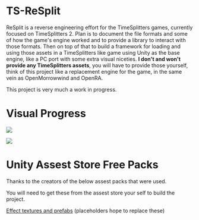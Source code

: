 # TS-ReSplit

ReSplit is a reverse engineering effort for the TimeSplitters games, currently focused on TimeSplitters 2.
Plan is to document the file formats and some of how the game's engine worked and to provide a library to interact with those formats.
Then on top of that to build a framework for loading and using those assets in a TimeSplitters like game using Unity as the base engine, like a PC port with some extra visual niceties.
**I don't and won't provide any TimeSplitters assets**, you will have to provide those yourself, think of this project like a replacement engine for the game, in the same vein as OpenMorrowwind and OpenRA.

This project is very much a work in progress.

# Visual Progress

[![](http://img.youtube.com/vi/jp1Slei3I4w/0.jpg)](https://www.youtube.com/watch?v=jp1Slei3I4w "")

[![](http://img.youtube.com/vi/5ahnKU03Lo8/0.jpg)](http://www.youtube.com/watch?v=5ahnKU03Lo8 "")

# Unity Assest Store Free Packs
Thanks to the creators of the below assest packs that were used.

You will need to get these from the assest store your self to build the project.

[Effect textures and prefabs](https://assetstore.unity.com/packages/vfx/particles/effect-textures-and-prefabs-109031) (placeholders hope to replace these)
